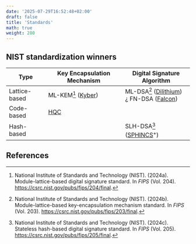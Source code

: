 ```yaml
---
date: '2025-07-29T16:52:48+02:00'
draft: false
title: 'Standards'
math: true
weight: 280
---
```


## NIST standardization winners

| Type          | Key Encapsulation Mechanism             | Digital Signature Algorithm            |
| ---           | ---             | ---                  |
| Lattice-based | ML-KEM[^FIPS_203] ([Kyber][Kyber]) | ML-DSA[^FIPS_204] ([Dilithium][Dilithium]) <br> ¿ FN-DSA ([Falcon][Falcon])  |
| Code-based | [HQC][HQC]         |                      |
| Hash-based |                    | SLH-DSA[^FIPS_205] ([SPHINCS][SPHINCS]$^+$) |

[HQC]: https://pqc-hqc.org/
[SPHINCS]: https://sphincs.org/
[Kyber]: https://pq-crystals.org/kyber/
[Dilithium]: https://pq-crystals.org/dilithium/
[Falcon]: https://falcon-sign.info/



## References

[^FIPS_203]: National Institute of Standards and Technology (NIST). (2024a).
Module-lattice-based digital signature standard. In *FIPS* (Vol. 204).
<https://csrc.nist.gov/pubs/fips/204/final​>.

[^FIPS_204]: National Institute of Standards and Technology (NIST). (2024b).
Module-lattice-based key-encapsulation mechanism standard. In *FIPS*
(Vol. 203). <https://csrc.nist.gov/pubs/fips/203/final​>.

[^FIPS_205]: National Institute of Standards and Technology (NIST). (2024c).
Stateless hash-based digital signature standard. In *FIPS* (Vol. 205).
<https://csrc.nist.gov/pubs/fips/205/final​>.